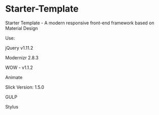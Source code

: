# Starter-Template
Starter Template - A modern responsive front-end framework based on Material Design

Use:

jQuery v1.11.2

Modernizr 2.8.3

WOW - v1.1.2

Animate

Slick Version: 1.5.0

GULP

Stylus

